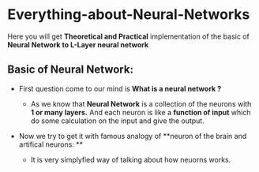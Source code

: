 # Everything-about-Neural-Networks
Here you will get **Theoretical and Practical** implementation of the basic of **Neural Network to L-Layer neural network**

## Basic of Neural Network:

- First question come to our mind is **What is a neural network ?**

  - As we know that **Neural Network** is a collection of the neurons with **1 or many layers.**
And each neuron is like a **function of input** which do some calculation on the input and give the output.

- Now we try to get it with famous analogy of **neuron of the brain and artifical neurons: **
  - It is very simplyfied way of talking about how neuorns works.
